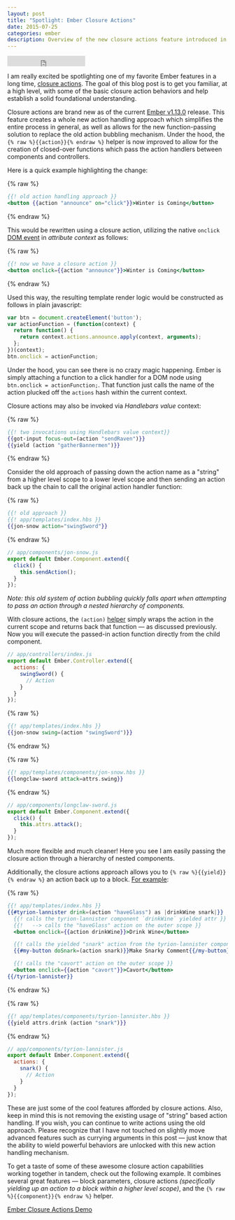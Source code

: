 ```yaml
---
layout: post
title: "Spotlight: Ember Closure Actions"
date: 2015-07-25
categories: ember
description: Overview of the new closure actions feature introduced in the Ember v1.13.0 release
---
```


<iframe
  width="178" height="24" style="border:0px"
  src="https://mixonic.github.io/ember-community-versions/2015/07/25/ember-closure-actions.html">
</iframe>

I am really excited be spotlighting one of my favorite Ember features in a long time, [closure actions](http://emberjs.com/blog/2015/06/12/ember-1-13-0-released.html#toc_closure-actions). The goal of this blog post is to get you familiar, at a high level, with some of the basic closure action behaviors and help establish a solid foundational understanding.

Closure actions are brand new as of the current [Ember v1.13.0](https://github.com/emberjs/ember.js/releases/tag/v1.13.0) release. This feature creates a whole new action handling approach which simplifies the entire process in general, as well as allows for the new function-passing solution to replace the old action bubbling mechanism. Under the hood, the `{% raw %}{{action}}{% endraw %}` helper is now improved to allow for the creation of closed-over functions which pass the action handlers between components and controllers.

Here is a quick example highlighting the change:

{% raw %}
```hbs
{{! old action handling approach }}
<button {{action "announce" on="click"}}>Winter is Coming</button>
```
{% endraw %}

This would be rewritten using a closure action, utilizing the native `onclick` [DOM event](https://developer.mozilla.org/en-US/docs/Web/Guide/Events/Event_handlers) in *attribute context* as follows:

{% raw %}
```hbs
{{! now we have a closure action }}
<button onclick={{action "announce"}}>Winter is Coming</button>
```
{% endraw %}

Used this way, the resulting template render logic would be constructed as follows in plain javascript:

```js
var btn = document.createElement('button');
var actionFunction = (function(context) {
  return function() {
    return context.actions.announce.apply(context, arguments);
  };
})(context);
btn.onclick = actionFunction;
```

Under the hood, you can see there is no crazy magic happening. Ember is simply attaching a function to a click handler for a DOM node using `btn.onclick = actionFunction;`. That function just calls the name of the action plucked off the `actions` hash within the current context.

Closure actions may also be invoked via *Handlebars value* context:

{% raw %}
```hbs
{{! two invocations using Handlebars value context}}
{{got-input focus-out=(action "sendRaven")}}
{{yield (action "gatherBannermen")}}
```
{% endraw %}

Consider the old approach of passing down the action name as a "string" from a higher level scope to a lower level scope and then sending an action back up the chain to call the original action handler function:

{% raw %}
```hbs
{{! old approach }}
{{! app/templates/index.hbs }}
{{jon-snow action="swingSword"}}
```
{% endraw %}


```js
// app/components/jon-snow.js
export default Ember.Component.extend({
  click() {
    this.sendAction();
  }
});
```

*Note: this old system of action bubbling quickly falls apart when attempting to pass an action through a nested hierarchy of components.*

With closure actions, the `(action)` [helper](http://emberjs.com/api/classes/Ember.Templates.helpers.html#method_action) simply wraps the action in the current scope and returns back that function &mdash; as discussed previously. Now you will execute the passed-in action function directly from the child component.

```js
// app/controllers/index.js
export default Ember.Controller.extend({
  actions: {
    swingSword() {
      // Action
    }
  }
});
```

{% raw %}
```hbs
{{! app/templates/index.hbs }}
{{jon-snow swing=(action "swingSword")}}
```
{% endraw %}

{% raw %}
```hbs
{{! app/templates/components/jon-snow.hbs }}
{{longclaw-sword attack=attrs.swing}}
```
{% endraw %}

```js
// app/components/longclaw-sword.js
export default Ember.Component.extend({
  click() {
    this.attrs.attack();
  }
});
```

Much more flexible and much cleaner! Here you see I am easily passing the closure action through a hierarchy of nested components.

Additionally, the closure actions approach allows you to `{% raw %}{{yield}}{% endraw %}` an action back up to a block. [For example](https://ember-twiddle.com/358e8020419d6c861db348f77c6429cf?fileTreeShown=false&openFiles=templates.application.hbs%2C):

{% raw %}
```hbs
{{! app/templates/index.hbs }}
{{#tyrion-lannister drink=(action "haveGlass") as |drinkWine snark|}}
  {{! calls the tyrion-lannister component `drinkWine` yielded attr }}
  {{!   --> calls the "haveGlass" action on the outer scope }}
  <button onclick={{action drinkWine}}>Drink Wine</button>

  {{! calls the yielded "snark" action from the tyrion-lannister component scope }}
  {{#my-button doSnark=(action snark)}}Make Snarky Comment{{/my-button}}

  {{! calls the "cavort" action on the outer scope }}
  <button onclick={{action "cavort"}}>Cavort</button>
{{/tyrion-lannister}}
```
{% endraw %}

{% raw %}
```hbs
{{! app/templates/components/tyrion-lannister.hbs }}
{{yield attrs.drink (action "snark")}}
```
{% endraw %}

```js
// app/components/tyrion-lannister.js
export default Ember.Component.extend({
  actions: {
    snark() {
      // Action
    }
  }
});
```

These are just some of the cool features afforded by closure actions. Also, keep in mind this is not removing the existing usage of "string" based action handling. If you wish, you can continue to write actions using the old approach. Please recognize that I have not touched on slightly move advanced features such as currying arguments in this post &mdash; just know that the ability to wield powerful behaviors are unlocked with this new action handling mechanism.

To get a taste of some of these awesome closure action capabilities working together in tandem, check out the following example. It combines several great features &mdash; block parameters, closure actions *(specifically yielding up an action to a block within a higher level scope)*, and the `{% raw %}{{component}}{% endraw %}` helper.

<div class="embed no-print">
  <a class="jsbin-embed" href="http://emberjs.jsbin.com/dojutujeqe/3/embed?html,js,output">Ember Closure Actions Demo</a><script src="http://static.jsbin.com/js/embed.min.js?3.34.1"></script>
</div>
